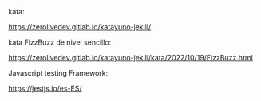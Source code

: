 

kata: 

https://zerolivedev.gitlab.io/katayuno-jekill/

kata FizzBuzz de nivel sencillo: 

https://zerolivedev.gitlab.io/katayuno-jekill/kata/2022/10/19/FizzBuzz.html



Javascript testing Framework: 

https://jestjs.io/es-ES/





